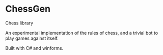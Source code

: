# ChessGen
Chess library

An experimental implementation of the rules of chess, and a trivial bot to play games against itself.

Built with C# and winforms.
